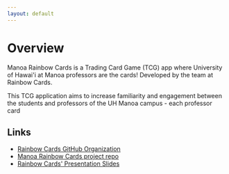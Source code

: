 ```yaml
---
layout: default
---
```


# Overview

Manoa Rainbow Cards is a Trading Card Game (TCG) app where University of Hawai'i at Manoa professors are the cards! Developed by the team at Rainbow Cards.

This TCG application aims to increase familiarity and engagement between the students and professors of the UH Manoa campus - each professor card 

## Links
* [Rainbow Cards GitHub Organization](https://github.com/rainbow-cards)
* [Manoa Rainbow Cards project repo](https://github.com/rainbow-cards/rainbow-cards.github.io)
* [Rainbow Cards' Presentation Slides](https://docs.google.com/presentation/d/1dAR1c53dGjUel7C0VYMQQaqJKXNSGDNJ1eTtrfUuGn8/edit?usp=sharing)
